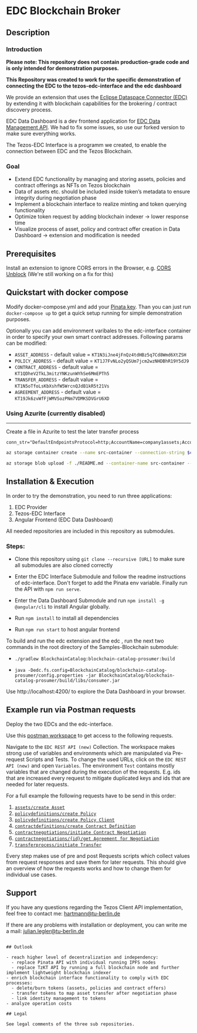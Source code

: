 # EDC Blockchain Broker

## Description

### Introduction

**Please note: This repository does not contain production-grade code and is only intended for demonstration purposes.**

**This Repository was created to work for the specific demonstration of connecting the EDC to the tezos-edc-interface and the edc dashboard**

We provide an extension that uses the [Eclipse Dataspace Connector (EDC)](https://github.com/eclipse-edc/Connector) by extending it with blockchain capabilities for the brokering / contract discovery process.

EDC Data Dashboard is a dev frontend application for [EDC Data Management API](https://github.com/eclipse-dataspaceconnector/DataSpaceConnector). We had to fix some issues, so use our forked version to make sure everything works.

The Tezos-EDC Interface is a programm we created, to enable the connection between EDC and the Tezos Blockchain.

### Goal

- Extend EDC functionality by managing and storing assets, policies and contract offerings as NFTs on Tezos blockchain
- Data of assets etc. should be included inside token’s metadata to ensure integrity during negotiation phase
- Implement a blockchain interface to realize minting and token querying functionality
- Optimize token request by adding blockchain indexer → lower response time
- Visualize process of asset, policy and contract offer creation in Data Dashboard → extension and modification is needed

## Prerequisites

Install an extension to ignore CORS errors in the Browser, e.g. [CORS Unblock](https://chrome.google.com/webstore/detail/cors-unblock/lfhmikememgdcahcdlaciloancbhjino)
(We're still working on a fix for this)

## Quickstart with docker compose

Modify docker-compose.yml and add your [Pinata key](https://knowledge.pinata.cloud/en/articles/6191471-how-to-create-an-pinata-api-key). Than you can just run `docker-compose up` to get a quick setup running for simple demonstration purposes.

Optionally you can add environment varibales to the edc-interface container in order to specify your own smart contract addresses.
Following params can be modified:

- `ASSET_ADDRESS` - default value = `KT1N3iJne4jFnQz4tdHBz5q7Cd8Wmd6XtZSH`
- `POLICY_ADDRESS` - default value = `KT1J7FvNLo2yQSUm7jcm2wzNHDBhR19Y5dJ9`
- `CONTRACT_ADDRESS` - default value = `KT1QDheV2TkL3mitzYNKzunWYhSe6MmEPTh5`
- `TRANSFER_ADDRESS` - default value = `KT1N5oTfoLsKbXshfW5WrcnQJdB1kR5t21Vs`
- `AGREEMENT_ADDRESS` - default value = `KT19Jk6zvWfFjWMVSozPNm7VDMKSDVGrU6XD`

### Using Azurite (currently disabled)

---


Create a file in Azurite to test the later transfer process
```shell
conn_str="DefaultEndpointsProtocol=http;AccountName=company1assets;AccountKey=key1;BlobEndpoint=http://127.0.0.1:10000/company1assets;"

```

```bash
az storage container create --name src-container --connection-string $conn_str
```

```bash
az storage blob upload -f ./README.md --container-name src-container --name README.md --connection-string $conn_str
``` 


## Installation & Execution

In order to try the demonstration, you need to run three applications:

1. EDC Provider
2. Tezos-EDC Interface
3. Angular Frontend (EDC Data Dashboard)

All needed repositories are included in this repository as submodules.

### Steps:

- Clone this repository using `git clone --recursive [URL]` to make sure all submodules are also cloned correctly

- Enter the EDC Interface Submodule and follow the readme instructions of edc-interface. Don't forget to add the Pinata env variable. Finally run the API with `npm run serve`.

- Enter the Data Dashboard Submodule and run `npm install -g @angular/cli` to install Angular globally.

- Run `npm install` to install all dependencies

- Run `npm run start` to host angular frontend

To build and run the edc extension and the edc , run the next two commands in the root directory of the Samples-Blockchain submodule:

- `./gradlew BlockchainCatalog:blockchain-catalog-prosumer:build`

- `java -Dedc.fs.config=BlockchainCatalog/blockchain-catalog-prosumer/config.properties -jar BlockchainCatalog/blockchain-catalog-prosumer/build/libs/consumer.jar`

Use http://localhost:4200/ to explore the Data Dashboard in your browser.

## Example run via Postman requests

Deploy the two EDCs and the edc-interface.

Use this [postman workspace](https://www.postman.com/payload-specialist-10840615/workspace/edc-api-playground-tu-berlin/overview) to get access to the following requests.

Navigate to the `EDC REST API (new)` Collection. The workspace makes strong use of variables and environments which are manipulated via Pre-request Scripts and Tests. To change the used URLs, click on the `EDC REST API (new)` and open `Variables`. The environment `Test` contains mostly variables that are changed during the execution of the requests. E.g. ids that are increased every request to mitigate duplicated keys and ids that are needed for later requests. 

For a full example the following requests have to be send in this order:

1. [`assets/create Asset`](https://www.postman.com/payload-specialist-10840615/workspace/edc-api-playground-tu-berlin/request/20564347-30191026-1337-4d3f-bdce-fc813f8810b7)
2. [`policydefinitions/create Policy`](https://www.postman.com/payload-specialist-10840615/workspace/edc-api-playground-tu-berlin/request/20564347-6aabb435-a6bc-4de4-8102-419bf4480031)
3. [`policydefinitions/create Policy Client`](https://www.postman.com/payload-specialist-10840615/workspace/edc-api-playground-tu-berlin/request/20564347-1f23da91-b339-4068-9d71-b9cd0f751310)
4. [`contractdefinitions/create Contract Definition`](https://www.postman.com/payload-specialist-10840615/workspace/edc-api-playground-tu-berlin/request/20564347-c40ee970-2e1c-4837-a60d-9985bde97d39)
5. [`contractnegotiations/initiate Contract Negotiation`](https://www.postman.com/payload-specialist-10840615/workspace/edc-api-playground-tu-berlin/request/20564347-4832c0a1-de1e-4af8-a88e-800fa8624cf6)
6. [`contractnegotiations/{id}/get Agreement for Negotiation`](https://www.postman.com/payload-specialist-10840615/workspace/edc-api-playground-tu-berlin/request/20564347-dbf7af91-4431-4c1d-88a7-2412c7959605) 
7. [`transferprocess/initiate Transfer`](https://www.postman.com/payload-specialist-10840615/workspace/edc-api-playground-tu-berlin/request/20564347-67da23b7-5663-4327-8327-eeda827c8964)

Every step makes use of pre and post Requests scripts which collect values from request responses and save them for later requests. This should give an overview of how the requests works and how to change them for individual use cases.




## Support

If you have any questions regarding the Tezos Client API implementation, feel free to contact me:
<hartmann@tu-berlin.de>

If there are any problems with installation or deployment, you can write me a mail:
<julian.legler@tu-berlin.de>

```

## Outlook

- reach higher level of decentralization and independency:
  - replace Pinata API with individual running IPFS nodes
  - replace TzKT API by running a full blockchain node and further implement lightweight blockchain indexer
- enrich blockchain interface functionality to comply with EDC processes:
  - delete/burn tokens (assets, policies and contract offers)
  - transfer tokens to map asset transfer after negotiation phase
  - link identity management to tokens
- analyze operation costs

## Legal

See legal comments of the three sub repositories.
```
